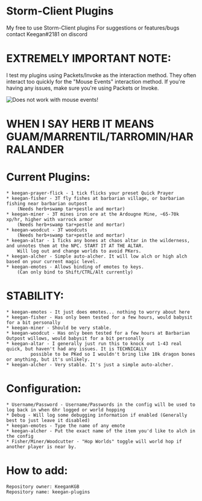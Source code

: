 # Storm-Client Plugins
My free to use Storm-Client plugins
For suggestions or features/bugs contact Keegan#2181 on discord

# EXTREMELY IMPORTANT NOTE: 
I test my plugins using Packets/Invoke as the interaction method. They often interact too quickly for the "Mouse Events" interaction method. If you're having any issues, make sure you're using Packets or Invoke. 



![Does not work with mouse events!](https://i.imgur.com/cp52COH.png)


# WHEN I SAY HERB IT MEANS GUAM/MARRENTIL/TARROMIN/HARRALANDER
# Current Plugins:
	* keegan-prayer-flick - 1 tick flicks your preset Quick Prayer
	* keegan-fisher - 3T fly fishes at barbarian village, or barbarian fishing near barbarian outpost
		(Needs herb+swamp tar+pestle and mortar) 
	* keegan-miner - 3T mines iron ore at the Ardougne Mine, ~65-70k xp/hr, higher with varrock armor 
		(Needs herb+swamp tar+pestle and mortar) 
	* keegan-woodcut - 3T woodcuts  
		(Needs herb+swamp tar+pestle and mortar) 
	* keegan-altar - 1 Ticks any bones at chaos altar in the wilderness, and unnotes them at the NPC. START IT AT THE ALTAR. 
		Will log out and change worlds to avoid PKers. 
	* keegan-alcher - Simple auto-alcher. It will low alch or high alch based on your current magic level.  
	* keegan-emotes - Allows binding of emotes to keys. 
		(Can only bind to Shift/CTRL/Alt currently)
  
# STABILITY:
	* keegan-emotes - It just does emotes... nothing to worry about here  
	* keegan-fisher - Has only been tested for a few hours, would babysit for a bit personally
	* keegan-miner - Should be very stable.
	* keegan-woodcut - Has only been tested for a few hours at Barbarian Outpost willows, would babysit for a bit personally
	* keegan-altar - I generally just run this to knock out 1-43 real quick, but haven't had any issues. It is TECHNICALLY
			 possible to be PKed so I wouldn't bring like 10k dragon bones or anything, but it's unlikely. 
	* keegan-alcher - Very stable. It's just a simple auto-alcher.   
	
# Configuration:
	* Username/Password - Username/Passwords in the config will be used to log back in when 6hr logged or world hopping
	* Debug - Will log some debugging information if enabled (Generally best to just leave it disabled)
	* keegan-emotes - Type the name of any emote  
	* keegan-alcher - Put the exact name of the item you'd like to alch in the config
	* Fisher/Miner/Woodcutter - "Hop Worlds" toggle will world hop if another player is near by. 
	
# How to add:
	Repository owner: KeeganKGB 	
	Repository name: keegan-plugins
